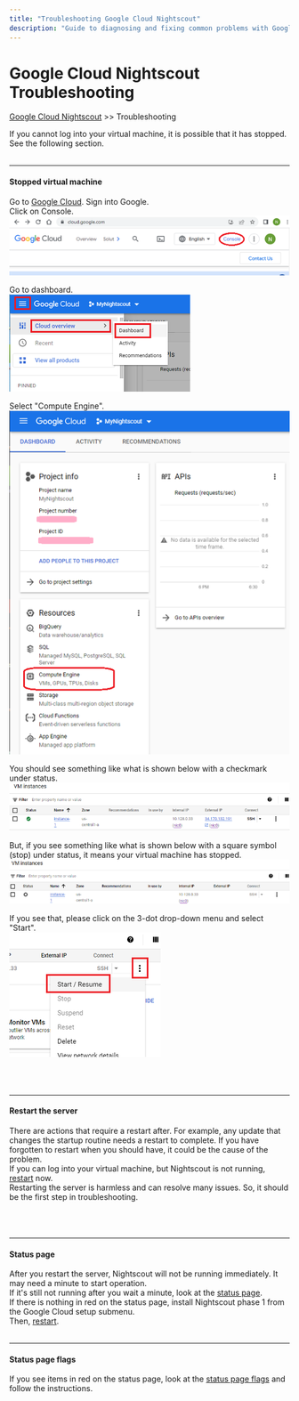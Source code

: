 ```yaml
---
title: "Troubleshooting Google Cloud Nightscout"
description: "Guide to diagnosing and fixing common problems with Google Cloud Nightscout. Documentation and help for setup, errors, and configuration issues."
---
```


# Google Cloud Nightscout Troubleshooting
[Google Cloud Nightscout](./GoogleCloud.md) >> Troubleshooting  
  
If you cannot log into your virtual machine, it is possible that it has stopped.  See the following section.  
<br/>  
  
---  
  
#### **Stopped virtual machine**  
Go to [Google Cloud](https://cloud.google.com/).  Sign into Google.  
Click on Console.  
![](./images/Console.png)  
  
Go to dashboard.  
![](./images/Dashboard.png)  
  
Select "Compute Engine".  
![](./images/Dash.png)  
  
You should see something like what is shown below with a checkmark under status.  
![](./images/VMisRunning.png)  
  
But, if you see something like what is shown below with a square symbol (stop) under status, it means your virtual machine has stopped.  
![](./images/VMhasStopped.png)  
  
If you see that, please click on the 3-dot drop-down menu and select "Start".  
![](./images/StartVM.png)  
<br/>  
<br/>  
  
---  

#### **Restart the server**  
There are actions that require a restart after.  For example, any update that changes the startup routine needs a restart to complete.  If you have forgotten to restart when you should have, it could be the cause of the problem.  
If you can log into your virtual machine, but Nightscout is not running, [restart](./Restart.md) now.  
Restarting the server is harmless and can resolve many issues.  So, it should be the first step in troubleshooting.  
<br/>  
<br/>  
  
---  
  
#### **Status page**  
After you restart the server, Nightscout will not be running immediately.  It may need a minute to start operation.  
If it's still not running after you wait a minute, look at the [status page](./Status.md).  
If there is nothing in red on the status page, install Nightscout phase 1 from the Google Cloud setup submenu.  
Then, [restart](./Restart.md).  
<br/>  

---  
  
#### **Status page flags**  
If you see items in red on the status page, look at the [status page flags](./StatusKey.md) and follow the instructions.  
  
  
